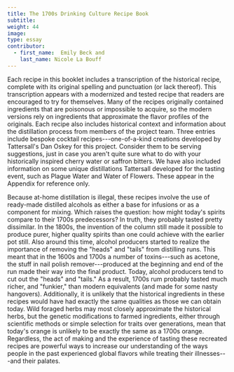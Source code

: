 ```yaml
---
title: The 1700s Drinking Culture Recipe Book
subtitle:
weight: 44
image:
type: essay
contributor:
  - first_name:  Emily Beck and
    last_name: Nicole La Bouff
---
```



Each recipe in this booklet includes a transcription of the historical recipe, complete with its original spelling and punctuation (or lack thereof). This transcription appears with a modernized and tested recipe that readers are encouraged to try for themselves. Many of the recipes originally contained ingredients that are poisonous or impossible to acquire, so the modern versions rely on ingredients that approximate the flavor profiles of the originals. Each recipe also includes historical context and information about the distillation process from members of the project team. Three entries include bespoke cocktail recipes---one-of-a-kind creations developed by Tattersall's Dan Oskey for this project. Consider them to be serving suggestions, just in case you aren't quite sure what to do with your historically inspired cherry water or saffron bitters. We have also included information on some unique distillations Tattersall developed for the tasting event, such as Plague Water and Water of Flowers. These appear in the Appendix for reference only.

Because at-home distillation is illegal, these recipes involve the use of ready-made distilled alcohols as either a base for infusions or as a component for mixing. Which raises the question: how might today's spirits compare to their 1700s predecessors? In truth, they probably tasted pretty dissimilar. In the 1800s, the invention of the column still made it possible to produce purer, higher quality spirits than one could achieve with the earlier pot still. Also around this time, alcohol producers started to realize the importance of removing the "heads" and "tails" from distilling runs. This meant that in the 1600s and 1700s a number of toxins---such as acetone, the stuff in nail polish remover---produced at the beginning and end of the run made their way into the final product. Today, alcohol producers tend to cut out the "heads" and "tails." As a result, 1700s rum probably tasted much richer, and "funkier," than modern equivalents (and made for some nasty hangovers). Additionally, it is unlikely that the historical ingredients in these recipes would have had exactly the same qualities as those we can obtain today. Wild foraged herbs may most closely approximate the historical herbs, but the genetic modifications to farmed ingredients, either through scientific methods or simple selection for traits over generations, mean that today's orange is unlikely to be exactly the same as a 1700s orange. Regardless, the act of making and the experience of tasting these recreated recipes are powerful ways to increase our understanding of the ways people in the past experienced global flavors while treating their illnesses---and their palates.

